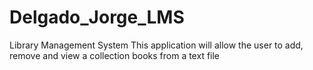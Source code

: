 # Delgado_Jorge_LMS
Library Management System 
This application will allow the user to
add, remove and view a collection books from a text file
